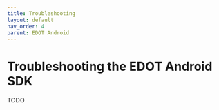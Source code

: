 ```yaml
---
title: Troubleshooting
layout: default
nav_order: 4
parent: EDOT Android
---
```


# Troubleshooting the EDOT Android SDK

TODO